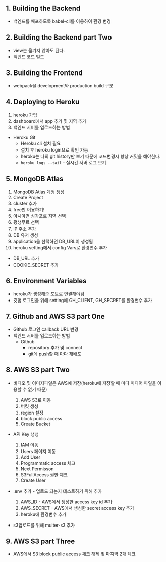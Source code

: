 ## 1. Building the Backend
* 백엔드를 배포하도록 babel-cli를 이용하여 환경 변경

## 2. Building the Backend part Two
* view는 옮기지 않아도 된다.
* 백엔드 코드 빌드

## 3. Building the Frontend
* webpack을 development와 production build 구분

## 4. Deploying to Heroku
1. heroku 가입
2. dashboard에서 app 추가 및 지역 추가
3. 백엔드 서버를 업로드하는 방법
  * Heroku Git
    * Heroku cli 설치 필요
    * 설치 후 heroku login으로 확인 가능
    * heroku는 나의 git history만 보기 때문에 코드변경시 항상 커밋을 해야한다.
    * `heroku logs --tail` - 실시간 서버 로그 보기

## 5. MongoDB Atlas
1. MongoDB Atlas 계정 생성
2. Create Project
3. cluster 추가
4. free만 이용하기!
5. 아시아면 싱가포르 지역 선택
6. 평생무료 선택
7. IP 주소 추가
8. DB 유저 생성
9. application을 선택하면 DB_URL이 생성됨
10. heroku setting에서 config Vars로 환경변수 추가
  * DB_URL 추가
  * COOKIE_SECRET 추가

## 6. Environment Variables
* heroku가 생성해준 포트로 연결해야됨
* 깃헙 로그인을 위해 setting에 GH_CLIENT, GH_SECRET를 환경변수 추가

## 7. Github and AWS S3 part One
* Github 로그인 callback URL 변경
* 백엔드 서버를 업로드하는 방법
  * Github
    * repository 추가 및 connect
    * git에 push할 때 마다 재배포

## 8. AWS S3 part Two
* 비디오 및 이미지파일은 AWS에 저장(heroku에 저장할 때 마다 미디어 파일을 이용할 수 없기 때문)
  1. AWS S3로 이동
  2. 버킷 생성
  3. region 설정
  4. block public access
  5. Create Bucket

* API Key 생성
  1. IAM 이동
  2. Users 페이지 이동
  3. Add User
  4. Programmatic access 체크
  5. Next Permisson
  6. S3FullAccess 권한 체크
  7. Create User

* .env 추가 - 업로드 되는지 테스트하기 위해 추가
  1. AWS_ID - AWS에서 생성한 access key id 추가
  2. AWS_SECRET - AWS에서 생성한 secret access key 추가
  3. heroku에 환경변수 추가

* s3업로드를 위해 multer-s3 추가

## 9. AWS S3 part Three
* AWS에서 S3 block public access 체크 해제 및 마지막 2개 체크
